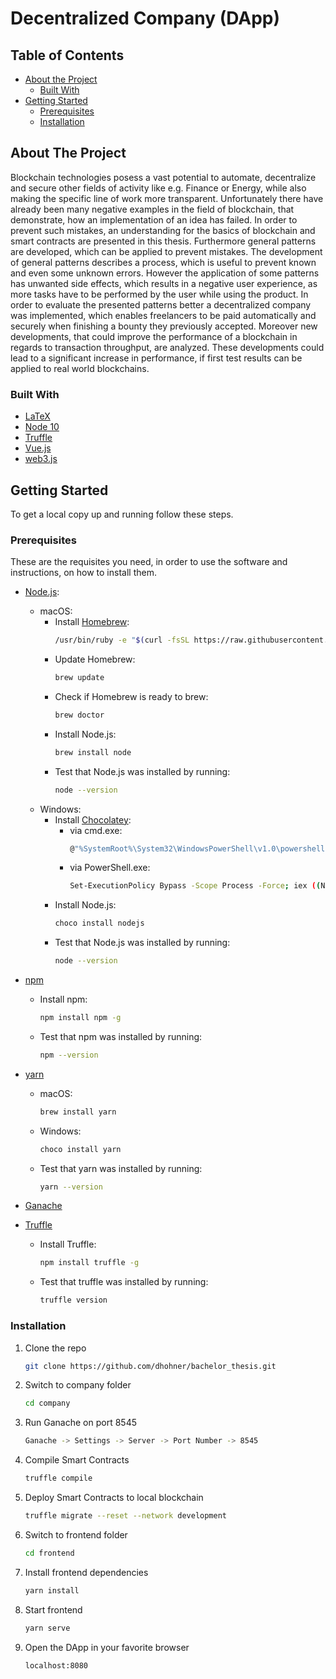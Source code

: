 # Decentralized Company (DApp)

<!-- TABLE OF CONTENTS -->

## Table of Contents

- [About the Project](#about-the-project)
  - [Built With](#built-with)
- [Getting Started](#getting-started)
  - [Prerequisites](#prerequisites)
  - [Installation](#installation)

<!-- ABOUT THE PROJECT -->

## About The Project

Blockchain technologies posess a vast potential to automate, decentralize and secure other fields of activity like e.g. Finance or Energy, while also making the specific line of work more transparent. Unfortunately there have already been many negative examples in the field of blockchain, that demonstrate, how an implementation of an idea has failed. In order to prevent such mistakes, an understanding for the basics of blockchain and smart contracts are presented in this thesis. Furthermore general patterns are developed, which can be applied to prevent mistakes. The development of general patterns describes a process, which is useful to prevent known and even some unknown errors. However the application of some patterns has unwanted side effects, which results in a negative user experience, as more tasks have to be performed by the user while using the product. In order to evaluate the presented patterns better a decentralized company was implemented, which enables freelancers to be paid automatically and securely when finishing a bounty they previously accepted. Moreover new developments, that could improve the performance of a blockchain in regards to transaction throughput, are analyzed. These developments could lead to a significant increase in performance, if first test results can be applied to real world blockchains.

### Built With

- [LaTeX](https://www.latex-project.org/)
- [Node 10](https://nodejs.org/en/)
- [Truffle](https://truffleframework.com/truffle)
- [Vue.js](https://vuejs.org/)
- [web3.js](https://web3js.readthedocs.io/en/1.0/getting-started.html)

<!-- GETTING STARTED -->

## Getting Started

To get a local copy up and running follow these steps.

### Prerequisites

These are the requisites you need, in order to use the software and instructions, on how to install them.

- [Node.js](https://nodejs.org/en/):

  - macOS:
    - Install [Homebrew](https://brew.sh/):
      ```sh
      /usr/bin/ruby -e "$(curl -fsSL https://raw.githubusercontent.com/Homebrew/install/master/install)"
      ```
    - Update Homebrew:
      ```sh
      brew update
      ```
    - Check if Homebrew is ready to brew:
      ```sh
      brew doctor
      ```
    - Install Node.js:
      ```sh
      brew install node
      ```
    - Test that Node.js was installed by running:
      ```sh
      node --version
      ```
  - Windows:
    - Install [Chocolatey](https://chocolatey.org/install):
      - via cmd.exe:
        ```sh
        @"%SystemRoot%\System32\WindowsPowerShell\v1.0\powershell.exe" -NoProfile -InputFormat None -ExecutionPolicy Bypass -Command "iex ((New-Object System.Net.WebClient).DownloadString('https://chocolatey.org/install.ps1'))" && SET "PATH=%PATH%;%ALLUSERSPROFILE%\chocolatey\bin"
        ```
      - via PowerShell.exe:
        ```sh
        Set-ExecutionPolicy Bypass -Scope Process -Force; iex ((New-Object System.Net.WebClient).DownloadString('https://chocolatey.org/install.ps1'))
        ```
    - Install Node.js:
      ```sh
      choco install nodejs
      ```
    - Test that Node.js was installed by running:
      ```sh
      node --version
      ```

- [npm](https://www.npmjs.com/)

  - Install npm:

    ```sh
    npm install npm -g
    ```

  - Test that npm was installed by running:

    ```sh
    npm --version
    ```

- [yarn](https://yarnpkg.com/en/docs/getting-started)

  - macOS:
    ```sh
    brew install yarn
    ```
  - Windows:
    ```sh
    choco install yarn
    ```
  - Test that yarn was installed by running:
    ```sh
    yarn --version
    ```

- [Ganache](https://truffleframework.com/ganache)
- [Truffle](https://truffleframework.com/truffle)
  - Install Truffle:
    ```sh
    npm install truffle -g
    ```
  - Test that truffle was installed by running:
    ```sh
    truffle version
    ```

### Installation

1. Clone the repo

   ```sh
   git clone https://github.com/dhohner/bachelor_thesis.git
   ```

2. Switch to company folder

   ```sh
   cd company
   ```

3. Run Ganache on port 8545

   ```sh
   Ganache -> Settings -> Server -> Port Number -> 8545
   ```

4. Compile Smart Contracts

   ```sh
   truffle compile
   ```

5. Deploy Smart Contracts to local blockchain

   ```sh
   truffle migrate --reset --network development
   ```

6. Switch to frontend folder

   ```sh
   cd frontend
   ```

7. Install frontend dependencies

   ```sh
   yarn install
   ```

8. Start frontend

   ```sh
   yarn serve
   ```

9. Open the DApp in your favorite browser

   ```sh
   localhost:8080
   ```
